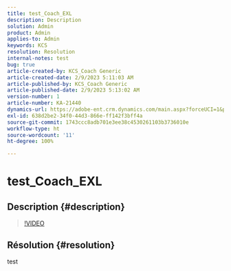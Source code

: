 ```yaml
---
title: test_Coach_EXL
description: Description
solution: Admin
product: Admin
applies-to: Admin
keywords: KCS
resolution: Resolution
internal-notes: test
bug: true
article-created-by: KCS_Coach Generic
article-created-date: 2/9/2023 5:11:03 AM
article-published-by: KCS_Coach Generic
article-published-date: 2/9/2023 5:13:02 AM
version-number: 1
article-number: KA-21440
dynamics-url: https://adobe-ent.crm.dynamics.com/main.aspx?forceUCI=1&pagetype=entityrecord&etn=knowledgearticle&id=c779831f-38a8-ed11-aad1-6045bd0067ea
exl-id: 638d2be2-34f0-44d3-866e-ff142f3bff4a
source-git-commit: 1743ccc8adb701e3ee38c4530261103b3736010e
workflow-type: ht
source-wordcount: '11'
ht-degree: 100%

---
```


# test_Coach_EXL

## Description {#description}



>[!VIDEO](https://video.tv.adobe.com/v/18696?quality=9&amp;learn=on)




## Résolution {#resolution}


test
